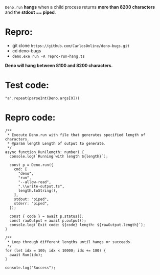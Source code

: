`Deno.run` **hangs** when a child process returns **more than 8200 characters** and the **stdout == piped**.

# Repro:
- git clone `https://github.com/CarlosOnline/deno-bugs.git`
- cd deno-bugs
- `deno.exe run -A repro-run-hang.ts`

**Deno will hang between 8100 and 8200 characters.**

# Test code:
```
"a".repeat(parseInt(Deno.args[0]))
```

# Repro code:
```
/**
 * Execute Deno.run with file that generates specified length of characters.
 * @param length Length of output to generate.
 */
async function Run(length: number) {
  console.log(`Running with length ${length}`);

  const p = Deno.run({
    cmd: [
      "deno",
      "run",
      "--allow-read",
      ".\\write-output.ts",
      length.toString(),
    ],
    stdout: "piped",
    stderr: "piped",
  });

  const { code } = await p.status();
  const rawOutput = await p.output();
  console.log(`Exit code: ${code} length: ${rawOutput.length}`);
}

/**
 * Loop through different lengths until hangs or succeeds.
 */
for (let idx = 100; idx < 10000; idx += 100) {
  await Run(idx);
}

console.log("Success");
```
